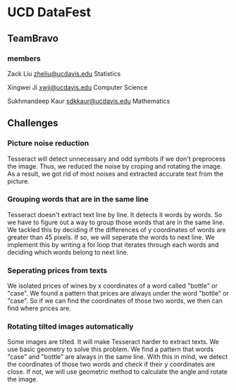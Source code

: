 # UCD DataFest
## TeamBravo
### members

Zack Liu				zheliu@ucdavis.edu		Statistics	

Xingwei Ji			xwji@ucdavis.edu		Computer Science		

Sukhmandeep Kaur	sdkkaur@ucdavis.edu	Mathematics		

## Challenges
### Picture noise reduction
Tesseract will detect unnecessary and odd symbols if we don't preprocess the image. Thus, we reduced the noise by croping and rotating the image. As a result, we got rid of most noises and extracted accurate text from the picture.

### Grouping words that are in the same line
Tesseract doesn't extract text line by line. It detects it words by words. So we have to figure out a way to group those words that are in the same line. We tackled this by deciding if the differences of y coordinates of words are greater than 45 pixels. If so, we will seperate the words to next line. We implement this by writing a for loop that iterates through each words and deciding which words belong to next line.

### Seperating prices from texts
We isolated prices of wines by x coordinates of a word called "bottle" or "case". We found a pattern that prices are always under the word "bottle" or "case". So if we can find the coordinates of those two words, we then can find where prices are.

### Rotating tilted images automatically
Some images are tilted. It will make Tesseract harder to extract texts. We use basic geometry to solve this problem. We find a pattern that words "case" and "bottle" are always in the same line. With this in mind, we detect the coordinates of those two words and check if their y coordinates are close. If not, we will use geometric method to calculate the angle and rotate the image.

### 
